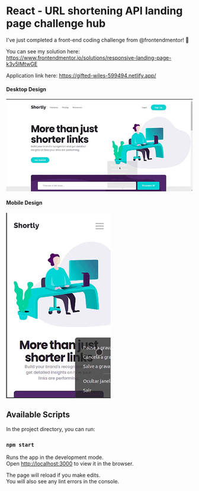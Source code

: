# React - URL shortening API landing page challenge hub

I've just completed a front-end coding challenge from @frontendmentor! 🎉

You can see my solution here: https://www.frontendmentor.io/solutions/responsive-landing-page-k3v5IMtwGE

Application link here: https://gifted-wiles-599494.netlify.app/
<h4>Desktop Design</h4>
<div style="display: inline; align-items: center; width: 100%; justify-content: center;">
  <img src="https://raw.githubusercontent.com/joandersonbatista/url-shortening-api-landing-page/main/design/simplescreenrecorder-2022-01-03_13.10.38.gif" />
<h4>Mobile Design</h4>
  
  <img height="500px" src="https://raw.githubusercontent.com/joandersonbatista/url-shortening-api-landing-page/main/design/simplescreenrecorder-2022-01-03_13.13.17.gif" />
</div>

## Available Scripts

In the project directory, you can run:

### `npm start`

Runs the app in the development mode.\
Open [http://localhost:3000](http://localhost:3000) to view it in the browser.

The page will reload if you make edits.\
You will also see any lint errors in the console.
